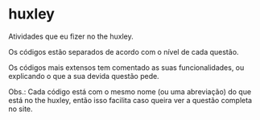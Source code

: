 # huxley
 Atividades que eu fizer no the huxley.

 Os códigos estão separados de acordo com o nível de cada questão.
 
 Os códigos mais extensos tem comentado as suas funcionalidades, ou explicando o que a sua devida questão pede.
 
 Obs.: Cada código está com o mesmo nome (ou uma abreviação) do que está no the huxley, então isso facilita caso queira ver a questão completa no site.
